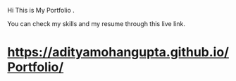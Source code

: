 Hi This is My Portfolio .

You can check my skills and my resume through this live link.

# https://adityamohangupta.github.io/Portfolio/
